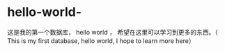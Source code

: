 # hello-world-
这是我的第一个数据库， hello world ， 希望在这里可以学习到更多的东西。（  This is my first database, hello world, I hope to learn more here）
